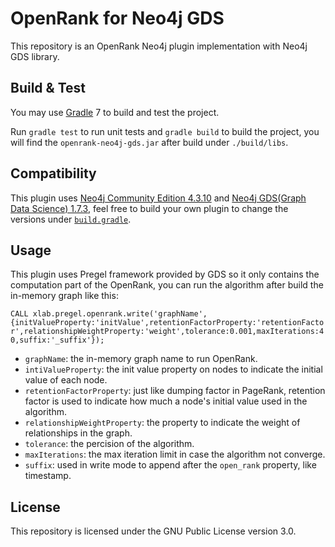 # OpenRank for Neo4j GDS

This repository is an OpenRank Neo4j plugin implementation with Neo4j GDS library.

## Build & Test

You may use [Gradle](https://gradle.org/) 7 to build and test the project.

Run `gradle test` to run unit tests and `gradle build` to build the project, you will find the `openrank-neo4j-gds.jar` after build under `./build/libs`.

## Compatibility

This plugin uses [Neo4j Community Edition 4.3.10](https://neo4j.com/download-center/#community) and [Neo4j GDS(Graph Data Science) 1.7.3](https://github.com/neo4j/graph-data-science/releases/tag/1.7.3), feel free to build your own plugin to change the versions under [`build.gradle`](./build.gradle).

## Usage

This plugin uses Pregel framework provided by GDS so it only contains the computation part of the OpenRank, you can run the algorithm after build the in-memory graph like this:

`CALL xlab.pregel.openrank.write('graphName',{initValueProperty:'initValue',retentionFactorProperty:'retentionFactor',relationshipWeightProperty:'weight',tolerance:0.001,maxIterations:40,suffix:'_suffix'});`

- `graphName`: the in-memory graph name to run OpenRank.
- `intiValueProperty`: the init value property on nodes to indicate the initial value of each node.
- `retentionFactorProperty`: just like dumping factor in PageRank, retention factor is used to indicate how much a node's initial value used in the algorithm.
- `relationshipWeightProperty`: the property to indicate the weight of relationships in the graph.
- `tolerance`: the percision of the algorithm.
- `maxIterations`: the max iteration limit in case the algorithm not converge.
- `suffix`: used in write mode to append after the `open_rank` property, like timestamp.

## License

This repository is licensed under the GNU Public License version 3.0.
